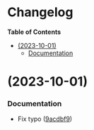 # Changelog

<!-- START doctoc generated TOC please keep comment here to allow auto update -->
<!-- DON'T EDIT THIS SECTION, INSTEAD RE-RUN doctoc TO UPDATE -->

**Table of Contents**

- [(2023-10-01)](#2023-10-01)
  - [Documentation](#documentation)

<!-- END doctoc generated TOC please keep comment here to allow auto update -->

# (2023-10-01)

### Documentation

- Fix typo ([9acdbf9](https://github.com/imrushi/markdown-or-hugo-to-medium/commit/9acdbf9adfcc0cecc8ca759844f1666179dfdd5d))
